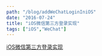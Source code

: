 ```yaml
---
path: "/blog/addWeChatLoginIniOS"
date: "2016-07-24"
title: "iOS微信第三方登录实现"
tags: ["iOS","WeChat"]
---
```


[iOS微信第三方登录实现](https://blog.csdn.net/Cooldiok/article/details/52014204)
